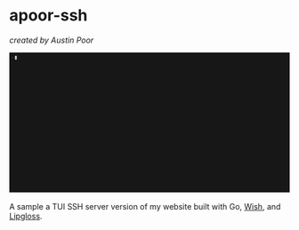 # apoor-ssh

_created by Austin Poor_

<p align="center">
    <img src="examples/demo.gif" width="640" />
</p>

A sample a TUI SSH server version of my website built with Go, [Wish](https://github.com/charmbracelet/wish), 
and [Lipgloss](https://github.com/charmbracelet/lipgloss).


